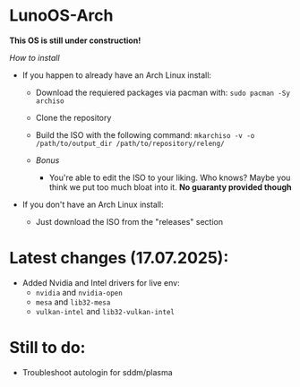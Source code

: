 # LunoOS-Arch

**This OS is still under construction!**

*How to install*

- If you happen to already have an Arch Linux install:
    - Download the requiered packages via pacman with:
        `sudo pacman -Sy archiso`

    - Clone the repository
    
    - Build the ISO with the following command:
        `mkarchiso -v -o /path/to/output_dir /path/to/repository/releng/`

    - *Bonus*
        - You're able to edit the ISO to your liking. Who knows? Maybe you think we put too much bloat into it. **No guaranty provided though**

- If you don't have an Arch Linux install:
    - Just download the ISO from the "releases" section

# Latest changes (17.07.2025):

- Added Nvidia and Intel drivers for live env:
    - `nvidia` and `nvidia-open`
    - `mesa` and `lib32-mesa`
    - `vulkan-intel` and `lib32-vulkan-intel`

# Still to do:

- Troubleshoot autologin for sddm/plasma